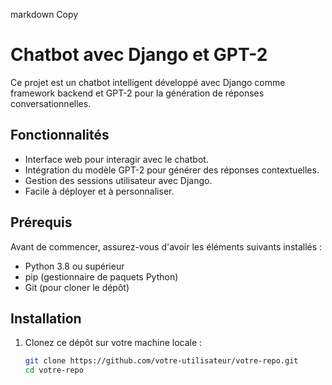markdown
Copy
# Chatbot avec Django et GPT-2

Ce projet est un chatbot intelligent développé avec Django comme framework backend et GPT-2 pour la génération de réponses conversationnelles.

## Fonctionnalités

- Interface web pour interagir avec le chatbot.
- Intégration du modèle GPT-2 pour générer des réponses contextuelles.
- Gestion des sessions utilisateur avec Django.
- Facile à déployer et à personnaliser.

## Prérequis

Avant de commencer, assurez-vous d'avoir les éléments suivants installés :

- Python 3.8 ou supérieur
- pip (gestionnaire de paquets Python)
- Git (pour cloner le dépôt)

## Installation

1. Clonez ce dépôt sur votre machine locale :
   ```bash
   git clone https://github.com/votre-utilisateur/votre-repo.git
   cd votre-repo
